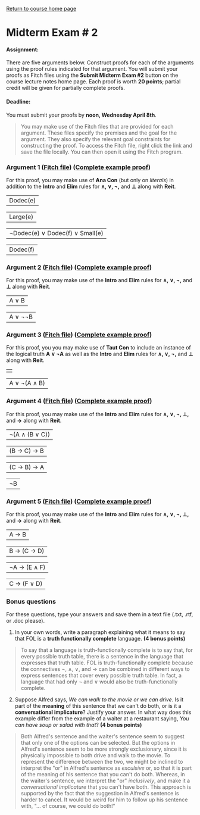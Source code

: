 <a name="top"></a>
[Return to course home page](../index.md)

<a name="me2"></a>
# Midterm Exam \# 2

#### Assignment: 

There are five arguments below. Construct proofs for each of the arguments using the proof rules indicated for that argument. You will submit your proofs as Fitch files using the **Submit Midterm Exam #2** button on the course lecture notes home page. Each proof is worth **20 points**; partial credit will be given for partially complete proofs.

#### Deadline:

You must submit your proofs by **noon, Wednesday April 8th**.

> You may make use of the Fitch files that are provided for each argument.  These files specify the premises and the goal for the argument.  They also specify the relevant goal constraints for constructing the proof. To access the Fitch file, right click the link and save the file locally. You can then open it using the Fitch program.

### Argument 1 ([Fitch file](me2.1.prf)) ([Complete example proof](me2.1proof.prf))

For this proof, you may make use of **Ana Con** (but only on *literals*) in addition to the **Intro** and **Elim** rules for **&and;, &or;, &not;,** and **&perp;** along with **Reit**.

<div class="proof" >
<div class="step" ><table ><td class="step" ><span class="stepnumber" ></span><span class="stepFormula" title="" >Dodec(e)</span></td></table></div>
<div class="step" ><table ><td class="step" ><span class="stepnumber" ></span><span class="stepFormula" title="" >Large(e)</span></td></table></div>
<div class="step" ><table ><td class="step" ><span class="stepnumber" ></span><span class="stepFormula" title="" >&not;Dodec(e) &or; Dodec(f) &or; Small(e)</span></td></table></div><div class="fitchbar" ></div>
<div class="step" ><table ><td class="step" ><span class="stepnumber" ></span><span class="stepFormula" title="" >Dodec(f)</span></td></table></div>
</div>



### Argument 2 ([Fitch file](me2.2.prf)) ([Complete example proof](me2.2proof.prf))

For this proof, you may make use of the **Intro** and **Elim** rules for **&and;, &or;, &not;,** and **&perp;** along with **Reit**.

<div class="proof" >
<div class="step" ><table ><td class="step" ><span class="stepnumber" ></span><span class="stepFormula" title="">A &or; B</span></td></table></div><div class="fitchbar" ></div>
<div class="step" ><table ><td class="step" ><span class="stepnumber" ></span><span class="stepFormula" title="" >A &or; &not;&not;B</span></td></table></div>
</div>



### Argument 3 ([Fitch file](me2.3.prf)) ([Complete example proof](me2.3proof.prf))

For this proof, you you may make use of **Taut Con** to include an instance of the logical truth **A &or; &not;A** as well as the **Intro** and **Elim** rules for **&and;, &or;, &not;,** and **&perp;** along with **Reit**.

<div class="proof" >
<div class="step" ><table ><td class="step" ><span class="stepnumber" ></span><span class="stepFormula" title=""></span></td></table></div><div class="fitchbar" ></div>
<div class="step" ><table ><td class="step" ><span class="stepnumber" ></span><span class="stepFormula" title="" >A &or; &not;(A &and; B)</span></td></table></div>
</div>



### Argument 4 ([Fitch file](me2.4.prf)) ([Complete example proof](me2.4proof.prf))

For this proof, you may make use of the **Intro** and **Elim** rules for **&and;, &or;, &not;, &perp;,** and **&rarr;** along with **Reit**.

<div class="proof" >
<div class="step" ><table ><td class="step" ><span class="stepnumber" ></span><span class="stepFormula" title="">&not;(A &and; (B &or; C))</span></td></table></div>
<div class="step" ><table ><td class="step" ><span class="stepnumber" ></span><span class="stepFormula" title="" >(B &rarr; C) &rarr; B</span></td></table></div>
<div class="step" ><table ><td class="step" ><span class="stepnumber" ></span><span class="stepFormula" title="" >(C &rarr; B) &rarr; A</span></td></table></div>
<div class="fitchbar" ></div>
<div class="step" ><table ><td class="step" ><span class="stepnumber" ></span><span class="stepFormula" title="" >&not;B</span></td></table></div>
</div>



### Argument 5 ([Fitch file](me2.5.prf)) ([Complete example proof](me2.4proof.prf))

For this proof, you may make use of the **Intro** and **Elim** rules for **&and;, &or;, &not;, &perp;,** and **&rarr;** along with **Reit**.

<div class="proof" >
<div class="step" ><table ><td class="step" ><span class="stepnumber" ></span><span class="stepFormula" title="">A &rarr; B</span></td></table></div>
<div class="step" ><table ><td class="step" ><span class="stepnumber" ></span><span class="stepFormula" title="" >B &rarr; (C &rarr; D)</span></td></table></div>
<div class="step" ><table ><td class="step" ><span class="stepnumber" ></span><span class="stepFormula" title="" >&not;A &rarr; (E &and; F)</span></td></table></div>
<div class="fitchbar" ></div>
<div class="step" ><table ><td class="step" ><span class="stepnumber" ></span><span class="stepFormula" title="" >C &rarr; (F &or; D)</span></td></table></div>
</div>



### Bonus questions

For these questions, type your answers and save them in a text file (.txt, .rtf, or .doc please). 

1. In your own words, write a paragraph explaining what it means to say that FOL is a **truth functionally complete** language. **(4 bonus points)**

> To say that a language is truth-functionally complete is to say that, for every possible truth table, there is a sentence in the language that expresses that truth table. FOL is truth-functionally complete because the connectives &not;, &and;, &or;, and &rarr; can be combined in different ways to express sentences that cover every possible truth table. In fact, a language that had only &not; and &or; would also be truth-functionally complete.


2. Suppose Alfred says, *We can walk to the movie or we can drive*. Is it part of the **meaning** of this sentence that we can't do both, or is it a **conversational implicature**? Justify your answer. In what way does this example differ from the example of a waiter at a restaurant saying, *You can have soup or salad with that*? **(4 bonus points)**

> Both Alfred's sentence and the waiter's sentence seem to suggest that only one of the options can be selected. But the options in Alfred's sentence seem to be more strongly exclusionary, since it is physically impossible to both drive and walk to the movie. To represent the difference between the two, we might be inclined to interpret the "or" in Alfred's sentence as *exculsive* or, so that it is part of the meaning of his sentence that you can't do both. Whereas, in the waiter's sentence, we interpret the "or" *inclusively*, and make it a *conversational implicature* that you can't have both. This approach is supported by the fact that the suggestion in Alfred's sentence is harder to cancel. It would be weird for him to follow up his sentence with, "... of course, we could do both!"

<!--Externals-->
<link rel="stylesheet" href="/css/fitch.css">
<link rel="stylesheet" href="/css/hideables.css">
